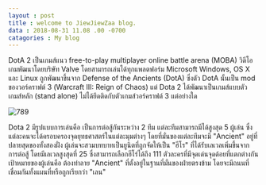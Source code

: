 ```yaml
---
layout : post
title : welcome to JiewJiewZaa blog.
data : 2018-08-31 11.08 .00 -0700
catagories : My blog
---
```


DotA 2 เป็นเกมส์แนว free-to-play multiplayer online battle arena  (MOBA) วิดีโอเกมพัฒนาโดยบริษัท Valve โดยสามารถเล่นได้ทุกแพลตฟอร์ม Microsoft Windows, OS X และ Linux  ถูกพัฒนาขึ้นจาก Defense of the Ancients (DotA) ซึ่งตัว DotA นั้นเป็น mod ของวอร์คราฟต์ 3 (Warcraft III: Reign of Chaos) แต่ Dota 2 ได้พัฒนาเป็นเกมส์แบบตัวเกมส์หลัก (stand alone) ไม่ได้ยึดติดกับตัวเกมส์วอร์คราฟต์ 3 แต่อย่างใด 

![789](https://www.blognone.com/sites/default/files/externals/7a8f7fdb48d6d78b343d642cc2d6f736.jpg)

Dota 2 มีรูปแบบการเล่นคือ เป็นการต่อสู้กันระหว่าง 2 ทีม แต่ละทีมสามารถมีได้สูงสุด 5 ผู้เล่น ซึ่งแต่ละคนจะได้ครอบครองจุดยุทธศาสตร์ในแต่ละมุมต่างๆ โดยที่มั่นของแต่ละทีมจะมี "Ancient" อยู่ที่ปลายสุดของทั้งสองฝั่ง  ผู้เล่นจะสวมบทบาทเป็นยูนิตที่ถูกจัดให้เป็น "ฮีโร" ที่ได้รับเลเวลเพิ่มขึ้นจากการต่อสู้ โดยมีเลเวลสูงสุดที่ 25   ซึ่งสามารถเลือกฮีโร่ได้ถึง 111 ตัวละครที่มีจุดเด่นจุดด้อยที่แตกต่างกัน  เป้าหมายของผู้เล่นคือ ต้องทำลาย "Ancient"  ที่ตั้งอยู่ในฐานที่มั่นของฝ่ายตรงข้าม โดยจะมีถนนที่เชื่อมกันทั้งแผนที่หรือถูกเรียกว่า  "เลน"
